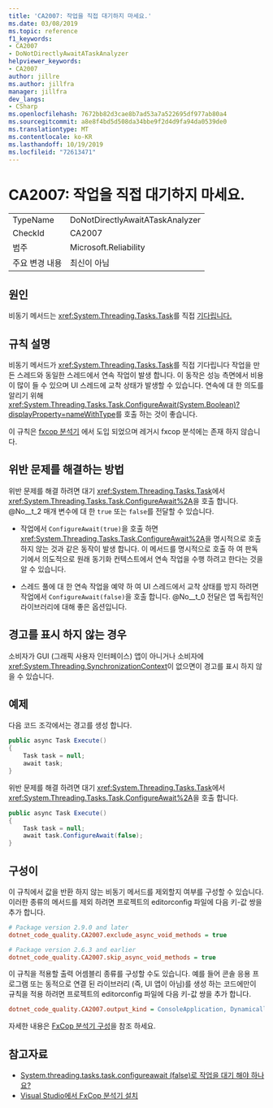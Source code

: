 ```yaml
---
title: 'CA2007: 작업을 직접 대기하지 마세요.'
ms.date: 03/08/2019
ms.topic: reference
f1_keywords:
- CA2007
- DoNotDirectlyAwaitATaskAnalyzer
helpviewer_keywords:
- CA2007
author: jillre
ms.author: jillfra
manager: jillfra
dev_langs:
- CSharp
ms.openlocfilehash: 7672bb82d3cae8b7ad53a7a522695df977ab80a4
ms.sourcegitcommit: a8e8f4bd5d508da34bbe9f2d4d9fa94da0539de0
ms.translationtype: MT
ms.contentlocale: ko-KR
ms.lasthandoff: 10/19/2019
ms.locfileid: "72613471"
---
```

# <a name="ca2007-do-not-directly-await-a-task"></a>CA2007: 작업을 직접 대기하지 마세요.

|||
|-|-|
|TypeName|DoNotDirectlyAwaitATaskAnalyzer|
|CheckId|CA2007|
|범주|Microsoft.Reliability|
|주요 변경 내용|최신이 아님|

## <a name="cause"></a>원인

비동기 메서드는 <xref:System.Threading.Tasks.Task>를 직접 [기다립니다.](/dotnet/csharp/language-reference/keywords/await)

## <a name="rule-description"></a>규칙 설명

비동기 메서드가 <xref:System.Threading.Tasks.Task>를 직접 기다립니다 작업을 만든 스레드와 동일한 스레드에서 연속 작업이 발생 합니다. 이 동작은 성능 측면에서 비용이 많이 들 수 있으며 UI 스레드에 교착 상태가 발생할 수 있습니다. 연속에 대 한 의도를 알리기 위해 <xref:System.Threading.Tasks.Task.ConfigureAwait(System.Boolean)?displayProperty=nameWithType>를 호출 하는 것이 좋습니다.

이 규칙은 [fxcop 분석기](install-fxcop-analyzers.md) 에서 도입 되었으며 레거시 fxcop 분석에는 존재 하지 않습니다.

## <a name="how-to-fix-violations"></a>위반 문제를 해결하는 방법

위반 문제를 해결 하려면 대기 <xref:System.Threading.Tasks.Task>에서 <xref:System.Threading.Tasks.Task.ConfigureAwait%2A>을 호출 합니다. @No__t_2 매개 변수에 대 한 `true` 또는 `false`를 전달할 수 있습니다.

- 작업에서 `ConfigureAwait(true)`을 호출 하면 <xref:System.Threading.Tasks.Task.ConfigureAwait%2A>을 명시적으로 호출 하지 않는 것과 같은 동작이 발생 합니다. 이 메서드를 명시적으로 호출 하 여 판독기에서 의도적으로 원래 동기화 컨텍스트에서 연속 작업을 수행 하려고 한다는 것을 알 수 있습니다.

- 스레드 풀에 대 한 연속 작업을 예약 하 여 UI 스레드에서 교착 상태를 방지 하려면 작업에서 `ConfigureAwait(false)`을 호출 합니다. @No__t_0 전달은 앱 독립적인 라이브러리에 대해 좋은 옵션입니다.

## <a name="when-to-suppress-warnings"></a>경고를 표시 하지 않는 경우

소비자가 GUI (그래픽 사용자 인터페이스) 앱이 아니거나 소비자에 <xref:System.Threading.SynchronizationContext>이 없으면이 경고를 표시 하지 않을 수 있습니다.

## <a name="example"></a>예제

다음 코드 조각에서는 경고를 생성 합니다.

```csharp
public async Task Execute()
{
    Task task = null;
    await task;
}
```

위반 문제를 해결 하려면 대기 <xref:System.Threading.Tasks.Task>에서 <xref:System.Threading.Tasks.Task.ConfigureAwait%2A>을 호출 합니다.

```csharp
public async Task Execute()
{
    Task task = null;
    await task.ConfigureAwait(false);
}
```

## <a name="configurability"></a>구성이

이 규칙에서 값을 반환 하지 않는 비동기 메서드를 제외할지 여부를 구성할 수 있습니다. 이러한 종류의 메서드를 제외 하려면 프로젝트의 editorconfig 파일에 다음 키-값 쌍을 추가 합니다.

```ini
# Package version 2.9.0 and later
dotnet_code_quality.CA2007.exclude_async_void_methods = true

# Package version 2.6.3 and earlier
dotnet_code_quality.CA2007.skip_async_void_methods = true
```

이 규칙을 적용할 출력 어셈블리 종류를 구성할 수도 있습니다. 예를 들어 콘솔 응용 프로그램 또는 동적으로 연결 된 라이브러리 (즉, UI 앱이 아님)를 생성 하는 코드에만이 규칙을 적용 하려면 프로젝트의 editorconfig 파일에 다음 키-값 쌍을 추가 합니다.

```ini
dotnet_code_quality.CA2007.output_kind = ConsoleApplication, DynamicallyLinkedLibrary
```

자세한 내용은 [FxCop 분석기 구성](configure-fxcop-analyzers.md)을 참조 하세요.

## <a name="see-also"></a>참고자료

- [System.threading.tasks.task.configureawait (false)로 작업을 대기 해야 하나요?](https://github.com/Microsoft/vs-threading/blob/master/doc/cookbook_vs.md#should-i-await-a-task-with-configureawaitfalse)
- [Visual Studio에서 FxCop 분석기 설치](install-fxcop-analyzers.md)
